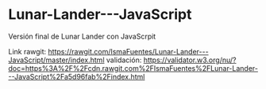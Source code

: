 # Lunar-Lander---JavaScript

Versión final de Lunar Lander con JavaScrpit

Link rawgit: https://rawgit.com/IsmaFuentes/Lunar-Lander---JavaScript/master/index.html
validación: https://validator.w3.org/nu/?doc=https%3A%2F%2Fcdn.rawgit.com%2FIsmaFuentes%2FLunar-Lander---JavaScript%2Fa5d96fab%2Findex.html

